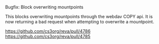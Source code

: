 Bugfix: Block overwriting mountpoints

This blocks overwriting mountpoints through the webdav COPY api. It is now returning a bad request when attempting to overwrite a mountpoint.

https://github.com/cs3org/reva/pull/4786
https://github.com/cs3org/reva/pull/4785
